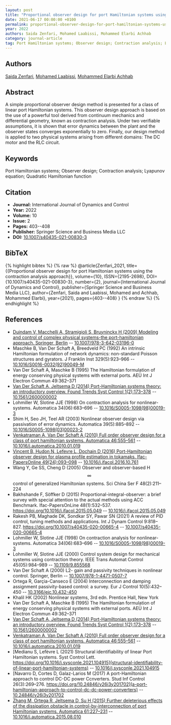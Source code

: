 ```yaml
---
layout: post
title: "Proportional observer design for port Hamiltonian systems using the contraction analysis approach"
date: 2021-06-17 00:00:00 +0100
permalink: proportional-observer-design-for-port-hamiltonian-systems-using-the-contraction-analysis-approach
year: 2022
authors: Saida Zenfari, Mohamed Laabissi, Mohammed Elarbi Achhab
category: journal-article
tag: Port Hamiltonian systems; Observer design; Contraction analysis; Lyapunov equation; Quadratic Hamiltonian function
---
```

 
## Authors
[Saida Zenfari](authors/saida-zenfari), [Mohamed Laabissi](authors/mohamed-laabissi), [Mohammed Elarbi Achhab](authors/mohammed-elarbi-achhab)
 
## Abstract
A simple proportional observer design method is presented for a class of linear port Hamiltonian systems. This observer design approach is based on the use of a powerful tool derived from continuum mechanics and differential geometry, known as contraction analysis. Under two verifiable assumptions, it is shown that error dynamics between the plant and the observer states converges exponentially to zero. Finally, our design method is applied to two physical systems arising from different domains: The DC motor and the RLC circuit.
 
## Keywords
Port Hamiltonian systems; Observer design; Contraction analysis; Lyapunov equation; Quadratic Hamiltonian function
 
## Citation
- **Journal:** International Journal of Dynamics and Control
- **Year:** 2022
- **Volume:** 10
- **Issue:** 2
- **Pages:** 403--408
- **Publisher:** Springer Science and Business Media LLC
- **DOI:** [10.1007/s40435-021-00830-3](https://doi.org/10.1007/s40435-021-00830-3)
 
## BibTeX
{% highlight bibtex %}
{% raw %}
@article{Zenfari_2021,
  title={{Proportional observer design for port Hamiltonian systems using the contraction analysis approach}},
  volume={10},
  ISSN={2195-2698},
  DOI={10.1007/s40435-021-00830-3},
  number={2},
  journal={International Journal of Dynamics and Control},
  publisher={Springer Science and Business Media LLC},
  author={Zenfari, Saida and Laabissi, Mohamed and Achhab, Mohammed Elarbi},
  year={2021},
  pages={403--408}
}
{% endraw %}
{% endhighlight %}
 
## References
- [Duindam V, Macchelli A, Stramigioli S, Bruyninckx H (2009) Modeling and control of complex physical systems-the port-hamiltonian approach. Springer, Berlin](modeling-and-control-of-complex-physical-systems) -- [10.1007/978-3-642-03196-0](https://doi.org/10.1007/978-3-642-03196-0)
- Maschke B, Van Der Schaft A, Breedveld PC (1992) An intrinsic Hamiltonian formulation of network dynamics: non-standard Poisson structures and gyrators. J Franklin Inst 329(5):923–966 -- [10.1016/S0016-0032(92)90049-M](https://doi.org/10.1016/S0016-0032(92)90049-M)
- Van Der Schaft A, Maschke B (1995) The Hamiltonian formulation of energy conserving physical systems with external ports. AEÜ Int J Electron Commun 49:362–371
- [Van Der Schaft A, Jeltsema D (2014) Port-Hamiltonian systems theory: an introductory overview. Found Trends Syst Control 1(2):173–378](port-hamiltonian-systems-theory-an-introductory-overview-journal) -- [10.1561/2600000002](https://doi.org/10.1561/2600000002)
- Lohmiller W, Slotine JJE (1998) On contraction analysis for nonlinear-systems. Automatica 34(06):683–696 -- [10.1016/S0005-1098(98)00019-3](https://doi.org/10.1016/S0005-1098(98)00019-3)
- Shim H, Seo JH, Teel AR (2003) Nonlinear observer design via passivation of error dynamics. Automatica 39(5):885–892 -- [10.1016/S0005-1098(03)00023-2](https://doi.org/10.1016/S0005-1098(03)00023-2)
- [Venkatraman A, Van Der Schaft A (2010) Full order observer design for a class of port hamiltonian systems. Automatica 46:555–561](full-order-observer-design-for-a-class-of-port-hamiltonian-systems) -- [10.1016/j.automatica.2010.01.019](https://doi.org/10.1016/j.automatica.2010.01.019)
- [Vincent B, Hudon N, Lefevre L, Dochain D (2016) Port-Hamiltonian observer design for plasma profile estimation in tokamaks. Ifac-PapersOnline 49(24):093–098](port-hamiltonian-observer-design-for-plasma-profile-estimation-in-tokamaks) -- [10.1016/j.ifacol.2016.10.761](https://doi.org/10.1016/j.ifacol.2016.10.761)
- Wang Y, Ge SS, Cheng D (2005) Observer and observer-based H$$\infty $$ control of generalized Hamiltonian systems. Sci China Ser F 48(2):211–224
- Bakhshande F, Söffker D (2015) Proportional-integral-observer: a brief survey with special attention to the actual methods using ACC Benchmark. Ifac-PapersOnLine 48(1):532–537. https://doi.org/10.1016/j.ifacol.2015.05.049 -- [10.1016/j.ifacol.2015.05.049](https://doi.org/10.1016/j.ifacol.2015.05.049)
- Rakesh PB, Maghade DK, Sondkar SY, Pawar SN (2021) A review of PID control, tuning methods and applications. Int J Dynam Control 9:818–827. https://doi.org/10.1007/s40435-020-00665-4 -- [10.1007/s40435-020-00665-4](https://doi.org/10.1007/s40435-020-00665-4)
- Lohmiller W, Slotine JJE (1998) On contraction analysis for nonlinear-systems. Automatica 34(06):683–696 -- [10.1016/S0005-1098(98)00019-3](https://doi.org/10.1016/S0005-1098(98)00019-3)
- Lohmiller W, Slotine JJE (2000) Control system design for mechanical systems using contraction theory. IEEE Trans Automat Control 45(05):984–989 -- [10.1109/9.855568](https://doi.org/10.1109/9.855568)
- Van Der Schaft A (2000) L2- gain and passivity techniques in nonlinear control. Springer, Berlin -- [10.1007/978-1-4471-0507-7](https://doi.org/10.1007/978-1-4471-0507-7)
- Ortega R, Garçia-Canseco E (2004) Interconnection and damping assignment passivity-based control: a survey. Eur J Control 10(5):432–450 -- [10.3166/ejc.10.432-450](https://doi.org/10.3166/ejc.10.432-450)
- Khalil HK (2002) Nonlinear systems, 3rd edn. Prentice Hall, New York
- Van Der Schaft A, Maschke B (1995) The Hamiltonian formulation of energy conserving physical systems with external ports. AEÜ Int J Electron Commun 49:362–371
- [Van Der Schaft A, Jeltsema D (2014) Port-Hamiltonian systems theory: an introductory overview. Found Trends Syst Control 1(2):173–378](port-hamiltonian-systems-theory-an-introductory-overview-journal) -- [10.1561/2600000002](https://doi.org/10.1561/2600000002)
- [Venkatraman A, Van Der Schaft A (2010) Full order observer design for a class of port hamiltonian systems. Automatica 46:555–561](full-order-observer-design-for-a-class-of-port-hamiltonian-systems) -- [10.1016/j.automatica.2010.01.019](https://doi.org/10.1016/j.automatica.2010.01.019)
- [Medianu S, Lefèvre L (2021) Structural identifiability of linear Port Hamiltonian systems. Syst Control Lett. https://doi.org/10.1016/j.sysconle.2021.104915](structural-identifiability-of-linear-port-hamiltonian-systems) -- [10.1016/j.sysconle.2021.104915](https://doi.org/10.1016/j.sysconle.2021.104915)
- [Navarro D, Cortes D, Galaz-Larios M (2017) A port-Hamiltonian approach to control DC-DC power Ccnverters. Stud Inf Control 26(3):269–276. https://doi.org/10.24846/v26i3y201702](a-port-hamiltonian-approach-to-control-dc-dc-power-converters) -- [10.24846/v26i3y201702](https://doi.org/10.24846/v26i3y201702)
- [Zhang M, Ortega R, Jeltsema D, Su H (2015) Further deleterious effects of the dissipation obstacle in control-by-interconnection of port Hamiltonian systems. Automatica 61:227–231](further-deleterious-effects-of-the-dissipation-obstacle-in-control-by-interconnection-of-port-hamiltonian-systems) -- [10.1016/j.automatica.2015.08.010](https://doi.org/10.1016/j.automatica.2015.08.010)

